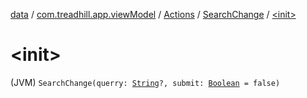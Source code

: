 [data](../../../index.md) / [com.treadhill.app.viewModel](../../index.md) / [Actions](../index.md) / [SearchChange](index.md) / [&lt;init&gt;](./-init-.md)

# &lt;init&gt;

(JVM) `SearchChange(querry: `[`String`](https://kotlinlang.org/api/latest/jvm/stdlib/kotlin/-string/index.html)`?, submit: `[`Boolean`](https://kotlinlang.org/api/latest/jvm/stdlib/kotlin/-boolean/index.html)` = false)`